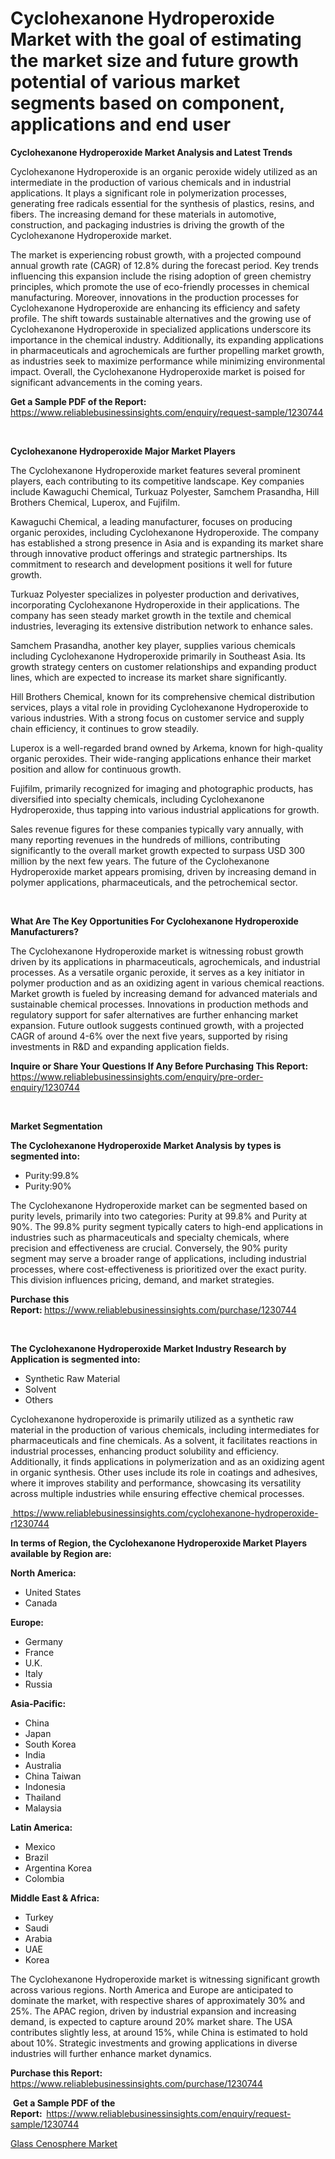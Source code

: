 <p><h1>Cyclohexanone Hydroperoxide Market with the goal of estimating the market size and future growth potential of various market segments based on component, applications and end user</h1></p><p><strong>Cyclohexanone Hydroperoxide Market Analysis and Latest Trends</strong></p>
<p><p>Cyclohexanone Hydroperoxide is an organic peroxide widely utilized as an intermediate in the production of various chemicals and in industrial applications. It plays a significant role in polymerization processes, generating free radicals essential for the synthesis of plastics, resins, and fibers. The increasing demand for these materials in automotive, construction, and packaging industries is driving the growth of the Cyclohexanone Hydroperoxide market.</p><p>The market is experiencing robust growth, with a projected compound annual growth rate (CAGR) of 12.8% during the forecast period. Key trends influencing this expansion include the rising adoption of green chemistry principles, which promote the use of eco-friendly processes in chemical manufacturing. Moreover, innovations in the production processes for Cyclohexanone Hydroperoxide are enhancing its efficiency and safety profile. The shift towards sustainable alternatives and the growing use of Cyclohexanone Hydroperoxide in specialized applications underscore its importance in the chemical industry. Additionally, its expanding applications in pharmaceuticals and agrochemicals are further propelling market growth, as industries seek to maximize performance while minimizing environmental impact. Overall, the Cyclohexanone Hydroperoxide market is poised for significant advancements in the coming years.</p></p>
<p><strong>Get a Sample PDF of the Report:&nbsp;</strong> <a href="https://www.reliablebusinessinsights.com/enquiry/request-sample/1230744?utm_campaign=2142&utm_medium=2&utm_source=Github&utm_content=ia&utm_term=03022025&utm_id=cyclohexanone-hydroperoxide">https://www.reliablebusinessinsights.com/enquiry/request-sample/1230744</a></p>
<p>&nbsp;</p>
<p><strong>Cyclohexanone Hydroperoxide Major Market Players</strong></p>
<p><p>The Cyclohexanone Hydroperoxide market features several prominent players, each contributing to its competitive landscape. Key companies include Kawaguchi Chemical, Turkuaz Polyester, Samchem Prasandha, Hill Brothers Chemical, Luperox, and Fujifilm. </p><p>Kawaguchi Chemical, a leading manufacturer, focuses on producing organic peroxides, including Cyclohexanone Hydroperoxide. The company has established a strong presence in Asia and is expanding its market share through innovative product offerings and strategic partnerships. Its commitment to research and development positions it well for future growth.</p><p>Turkuaz Polyester specializes in polyester production and derivatives, incorporating Cyclohexanone Hydroperoxide in their applications. The company has seen steady market growth in the textile and chemical industries, leveraging its extensive distribution network to enhance sales.</p><p>Samchem Prasandha, another key player, supplies various chemicals including Cyclohexanone Hydroperoxide primarily in Southeast Asia. Its growth strategy centers on customer relationships and expanding product lines, which are expected to increase its market share significantly.</p><p>Hill Brothers Chemical, known for its comprehensive chemical distribution services, plays a vital role in providing Cyclohexanone Hydroperoxide to various industries. With a strong focus on customer service and supply chain efficiency, it continues to grow steadily.</p><p>Luperox is a well-regarded brand owned by Arkema, known for high-quality organic peroxides. Their wide-ranging applications enhance their market position and allow for continuous growth. </p><p>Fujifilm, primarily recognized for imaging and photographic products, has diversified into specialty chemicals, including Cyclohexanone Hydroperoxide, thus tapping into various industrial applications for growth.</p><p>Sales revenue figures for these companies typically vary annually, with many reporting revenues in the hundreds of millions, contributing significantly to the overall market growth expected to surpass USD 300 million by the next few years. The future of the Cyclohexanone Hydroperoxide market appears promising, driven by increasing demand in polymer applications, pharmaceuticals, and the petrochemical sector.</p></p>
<p>&nbsp;</p>
<p><strong>What Are The Key Opportunities For Cyclohexanone Hydroperoxide Manufacturers?</strong></p>
<p><p>The Cyclohexanone Hydroperoxide market is witnessing robust growth driven by its applications in pharmaceuticals, agrochemicals, and industrial processes. As a versatile organic peroxide, it serves as a key initiator in polymer production and as an oxidizing agent in various chemical reactions. Market growth is fueled by increasing demand for advanced materials and sustainable chemical processes. Innovations in production methods and regulatory support for safer alternatives are further enhancing market expansion. Future outlook suggests continued growth, with a projected CAGR of around 4-6% over the next five years, supported by rising investments in R&D and expanding application fields.</p></p>
<p><strong>Inquire or Share Your Questions If Any Before Purchasing This Report:</strong> <a href="https://www.reliablebusinessinsights.com/enquiry/pre-order-enquiry/1230744?utm_campaign=2142&utm_medium=2&utm_source=Github&utm_content=ia&utm_term=03022025&utm_id=cyclohexanone-hydroperoxide">https://www.reliablebusinessinsights.com/enquiry/pre-order-enquiry/1230744</a></p>
<p>&nbsp;</p>
<p><strong>Market Segmentation</strong></p>
<p><strong>The Cyclohexanone Hydroperoxide Market Analysis by types is segmented into:</strong></p>
<p><ul><li>Purity:99.8%</li><li>Purity:90%</li></ul></p>
<p><p>The Cyclohexanone Hydroperoxide market can be segmented based on purity levels, primarily into two categories: Purity at 99.8% and Purity at 90%. The 99.8% purity segment typically caters to high-end applications in industries such as pharmaceuticals and specialty chemicals, where precision and effectiveness are crucial. Conversely, the 90% purity segment may serve a broader range of applications, including industrial processes, where cost-effectiveness is prioritized over the exact purity. This division influences pricing, demand, and market strategies.</p></p>
<p><strong>Purchase this Report:&nbsp;</strong><a href="https://www.reliablebusinessinsights.com/purchase/1230744?utm_campaign=2142&utm_medium=2&utm_source=Github&utm_content=ia&utm_term=03022025&utm_id=cyclohexanone-hydroperoxide">https://www.reliablebusinessinsights.com/purchase/1230744</a></p>
<p>&nbsp;</p>
<p><strong>The Cyclohexanone Hydroperoxide Market Industry Research by Application is segmented into:</strong></p>
<p><ul><li>Synthetic Raw Material</li><li>Solvent</li><li>Others</li></ul></p>
<p><p>Cyclohexanone hydroperoxide is primarily utilized as a synthetic raw material in the production of various chemicals, including intermediates for pharmaceuticals and fine chemicals. As a solvent, it facilitates reactions in industrial processes, enhancing product solubility and efficiency. Additionally, it finds applications in polymerization and as an oxidizing agent in organic synthesis. Other uses include its role in coatings and adhesives, where it improves stability and performance, showcasing its versatility across multiple industries while ensuring effective chemical processes.</p></p>
<p><a href="https://www.reliablebusinessinsights.com/cyclohexanone-hydroperoxide-r1230744?utm_campaign=2142&utm_medium=2&utm_source=Github&utm_content=ia&utm_term=03022025&utm_id=cyclohexanone-hydroperoxide">&nbsp;https://www.reliablebusinessinsights.com/cyclohexanone-hydroperoxide-r1230744</a></p>
<p><strong>In terms of Region, the Cyclohexanone Hydroperoxide Market Players available by Region are:</strong></p>
<p>
    <p> <strong> North America: </strong>
        <ul>
            <li>United States</li>
            <li>Canada</li>
        </ul>
        </p> 
    <p> <strong> Europe: </strong>
        <ul>
            <li>Germany</li>
            <li>France</li>
            <li>U.K.</li>
            <li>Italy</li>
            <li>Russia</li>
        </ul>
        </p> 
    <p> <strong> Asia-Pacific: </strong>
        <ul>
            <li>China</li>
            <li>Japan</li>
            <li>South Korea</li>
            <li>India</li>
            <li>Australia</li>
            <li>China Taiwan</li>
            <li>Indonesia</li>
            <li>Thailand</li>
            <li>Malaysia</li>
        </ul>
        </p> 
    <p> <strong> Latin America: </strong>
        <ul>
            <li>Mexico</li>
            <li>Brazil</li>
            <li>Argentina Korea</li>
            <li>Colombia</li>
        </ul>
        </p> 
    <p> <strong> Middle East & Africa: </strong>
        <ul>
            <li>Turkey</li>
            <li>Saudi</li>
            <li>Arabia</li>
            <li>UAE</li>
            <li>Korea</li>
        </ul>
    </p>
    </p>
<p><p>The Cyclohexanone Hydroperoxide market is witnessing significant growth across various regions. North America and Europe are anticipated to dominate the market, with respective shares of approximately 30% and 25%. The APAC region, driven by industrial expansion and increasing demand, is expected to capture around 20% market share. The USA contributes slightly less, at around 15%, while China is estimated to hold about 10%. Strategic investments and growing applications in diverse industries will further enhance market dynamics.</p></p>
<p><strong>Purchase this Report: </strong><a href="https://www.reliablebusinessinsights.com/purchase/1230744?utm_campaign=2142&utm_medium=2&utm_source=Github&utm_content=ia&utm_term=03022025&utm_id=cyclohexanone-hydroperoxide">https://www.reliablebusinessinsights.com/purchase/1230744</a></p>
<p>&nbsp;<strong>Get a Sample PDF of the Report:&nbsp;&nbsp;</strong><a href="https://www.reliablebusinessinsights.com/enquiry/request-sample/1230744?utm_campaign=2142&utm_medium=2&utm_source=Github&utm_content=ia&utm_term=03022025&utm_id=cyclohexanone-hydroperoxide">https://www.reliablebusinessinsights.com/enquiry/request-sample/1230744</a></p>
<p><strong></strong></p>
<p><p><a href="https://github.com/FosterFahey91/Market-Research-Report-List-1/blob/main/glass-cenosphere-market.md?utm_campaign=2142&utm_medium=2&utm_source=Github&utm_content=ia&utm_term=03022025&utm_id=cyclohexanone-hydroperoxide">Glass Cenosphere Market</a></p></p>